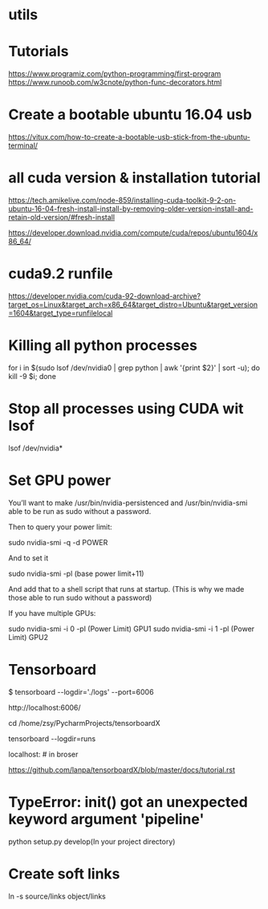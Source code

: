 # utils

# Tutorials
https://www.programiz.com/python-programming/first-program
https://www.runoob.com/w3cnote/python-func-decorators.html

# Create a bootable ubuntu 16.04 usb
https://vitux.com/how-to-create-a-bootable-usb-stick-from-the-ubuntu-terminal/

# all cuda version & installation tutorial
https://tech.amikelive.com/node-859/installing-cuda-toolkit-9-2-on-ubuntu-16-04-fresh-install-install-by-removing-older-version-install-and-retain-old-version/#fresh-install

https://developer.download.nvidia.com/compute/cuda/repos/ubuntu1604/x86_64/

# cuda9.2 runfile

https://developer.nvidia.com/cuda-92-download-archive?target_os=Linux&target_arch=x86_64&target_distro=Ubuntu&target_version=1604&target_type=runfilelocal


# Killing all python processes
for i in $(sudo lsof /dev/nvidia0 | grep python  | awk '{print $2}' | sort -u); do kill -9 $i; done

# Stop all processes using CUDA wit lsof
lsof /dev/nvidia*

# Set GPU power

You’ll want to make /usr/bin/nvidia-persistenced and /usr/bin/nvidia-smi able to be run as sudo without a password.

Then to query your power limit:

sudo nvidia-smi -q -d POWER

And to set it

sudo nvidia-smi -pl (base power limit+11)

And add that to a shell script that runs at startup. (This is why we made those able to run sudo without a password)

If you have multiple GPUs:

sudo nvidia-smi -i 0 -pl (Power Limit) GPU1
sudo nvidia-smi -i 1 -pl (Power Limit) GPU2

# Tensorboard

$ tensorboard --logdir='./logs' --port=6006

http://localhost:6006/ 

cd /home/zsy/PycharmProjects/tensorboardX

tensorboard --logdir=runs

localhost:   # in broser

https://github.com/lanpa/tensorboardX/blob/master/docs/tutorial.rst

# TypeError: __init__() got an unexpected keyword argument 'pipeline'

python setup.py develop(In your project directory)

# Create soft links

ln -s source/links object/links

